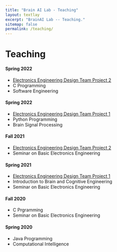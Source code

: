 ```yaml
---
title: "Brain AI Lab - Teaching"
layout: textlay
excerpt: "BrainAI Lab -- Teaching."
sitemap: false
permalink: /teaching/
---
```



# Teaching
#### Spring 2022
- [Electronics Engineering Design Team Project 2](https://github.com/KNU-BrainAI-Capstone2022)
- C Programming
- Software Engineering

#### Spring 2022
- [Electronics Engineering Design Team Project 1](https://github.com/KNU-BrainAI-Capstone2022)
- Python Programming
- Brain Signal Processing

#### Fall 2021
- [Electronics Engineering Design Team Project 2](https://github.com/KNU-BrainAI-Capstone2021)
- Seminar on Basic Electronics Engineering
 
#### Spring 2021
- [Electronics Engineering Design Team Project 1](https://github.com/KNU-BrainAI-Capstone2021)
- Introduction to Brain and Cognitive Engineering
- Seminar on Basic Electronics Engineering

#### Fall 2020
- C Prgramming
- Seminar on Basic Electronics Engineering

#### Spring 2020
- Java Programming
- Computational Intelligence
